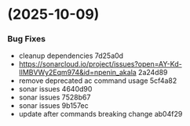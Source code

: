 #  (2025-10-09)


### Bug Fixes

* cleanup dependencies 7d25a0d
* https://sonarcloud.io/project/issues?open=AY-Kd-lIMBVWy2Eqm974&id=npenin_akala 2a24d89
* remove deprecated ac command usage 5cf4a82
* sonar issues 4640d90
* sonar issues 7528b67
* sonar issues 9b157ec
* update after commands breaking change ab04f29



